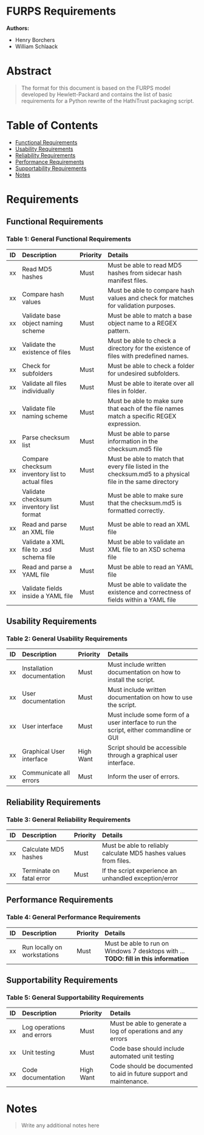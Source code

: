 # FURPS Requirements

**Authors:** 

* Henry Borchers
* William Schlaack


# Abstract

> The format for this document is based on the FURPS model developed by Hewlett-Packard and contains the 
> list of basic requirements for a Python rewrite of the HathiTrust packaging script. 


# Table of Contents

* [Functional Requirements](#functional-requirements)
* [Usability Requirements](#usability-requirements)
* [Reliability Requirements](#reliability-requirements)
* [Performance Requirements](#performance-requirements)
* [Supportability Requirements](#supportability-requirements)
* [Notes](#notes)
  

# Requirements

## Functional Requirements

### Table 1: General Functional Requirements

| ID   | Description                   | Priority          | Details                                                  |
| ---- |:------------------------------| :---------------- | :------------------------------------------------------- |
| xx   | Read MD5 hashes                                 | Must     | Must be able to read MD5 hashes from sidecar hash manifest files. |
| xx   | Compare hash values                             | Must     | Must be able to compare hash values and check for matches for validation purposes.  |
| xx   | Validate base object naming scheme              | Must     | Must be able to match a base object name to a REGEX pattern. |
| xx   | Validate the existence of files                 | Must     | Must be able to check a directory for the existence of files with predefined names.  |
| xx   | Check for subfolders                            | Must     | Must be able to check a folder for undesired subfolders. |
| xx   | Validate all files individually                 | Must     | Must be able to iterate over all files in folder. |
| xx   | Validate file naming scheme                     | Must     | Must be able to make sure that each of the file names match a specific REGEX expression. |
| xx   | Parse checksum list                             | Must     | Must be able to parse information in the checksum.md5 file  |
| xx   | Compare checksum inventory list to actual files | Must     | Must be able to match that every file listed in the checksum.md5 to a physical file in the same directory |
| xx   | Validate checksum inventory list format         | Must     | Must be able to make sure that the checksum.md5 is formatted correctly. |
| xx   | Read and parse an XML file                      | Must     | Must be able to read an XML file  |
| xx   | Validate a XML file to .xsd schema file         | Must     | Must be able to validate an XML file to an XSD schema file |
| xx   | Read and parse a YAML file                      | Must     | Must be able to read an YAML file  |
| xx   | Validate fields inside a YAML file              | Must     | Must be able to validate the existence and correctness of fields within a YAML file |


## Usability Requirements

### Table 2: General Usability Requirements

| ID   | Description                   | Priority          | Details                                                  |
| ---- |:------------------------------| :---------------- | :------------------------------------------------------- |
| xx   | Installation documentation    | Must        | Must include written documentation on how to install the script.   |
| xx   | User documentation            | Must        | Must include written documentation on how to use the script.   |
| xx   | User interface                | Must        | Must include some form of a user interface to run the script, either commandline or GUI   |
| xx   | Graphical User interface      | High Want   | Script should be accessible through a graphical user interface.   |
| xx   | Communicate all errors        | Must        | Inform the user of errors. |


## Reliability Requirements

### Table 3: General Reliability Requirements

| ID   | Description                   | Priority          | Details                                                  |
| ---- |:------------------------------| :---------------- | :------------------------------------------------------- |
| xx   | Calculate MD5 hashes          | Must        | Must be able to reliably calculate MD5 hashes values from files. |
| xx   | Terminate on fatal error      | Must        | If the script experience an unhandled exception/error | 


## Performance Requirements

### Table 4: General Performance Requirements

| ID   | Description                   | Priority          | Details                                                  |
| ---- |:------------------------------| :---------------- | :------------------------------------------------------- |
| xx   | Run locally on workstations   | Must        | Must be able to run on Windows 7 desktops with ... **TODO: fill in this information**  |


## Supportability Requirements

### Table 5: General Supportability Requirements

| ID   | Description                   | Priority          | Details                                                  |
| ---- |:------------------------------| :---------------- | :------------------------------------------------------- |
| xx   | Log operations and errors     | Must        | Must be able to generate a log of operations and any errors |
| xx   | Unit testing                  | Must        |  Code base should include automated unit testing  |
| xx   | Code documentation            | High Want   | Code should be documented to aid in future support and maintenance. |



# Notes

> Write any additional notes here

